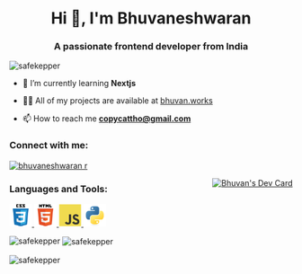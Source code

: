 <h1 align="center">Hi 👋, I'm Bhuvaneshwaran</h1>
<h3 align="center">A passionate frontend developer from India</h3>

<p align="left"> <img src="https://komarev.com/ghpvc/?username=safekepper&label=Profile%20views&color=0e75b6&style=flat" alt="safekepper" /> </p>

- 🌱 I’m currently learning **Nextjs**

- 👨‍💻 All of my projects are available at [bhuvan.works](bhuvan.works)

- 📫 How to reach me **copycattho@gmail.com**

<h3 align="left">Connect with me:</h3>
<p align="left">
<a href="https://linkedin.com/in/bhuvaneshwaran r" target="blank"><img align="center" src="https://raw.githubusercontent.com/rahuldkjain/github-profile-readme-generator/master/src/images/icons/Social/linked-in-alt.svg" alt="bhuvaneshwaran r" height="30" width="40" /></a>
</p>
<a style="float:right;"href="https://app.daily.dev/FrontEnd"><img "src="https://api.daily.dev/devcards/40e8def68b794e5bb72743e1dfcf6e25.png?r=xet" width="400" alt="Bhuvan's Dev Card"/></a>
<h3 align="left">Languages and Tools:</h3>
<p align="left"> <a href="https://www.w3schools.com/css/" target="_blank" rel="noreferrer"> <img src="https://raw.githubusercontent.com/devicons/devicon/master/icons/css3/css3-original-wordmark.svg" alt="css3" width="40" height="40"/> </a> <a href="https://www.w3.org/html/" target="_blank" rel="noreferrer"> <img src="https://raw.githubusercontent.com/devicons/devicon/master/icons/html5/html5-original-wordmark.svg" alt="html5" width="40" height="40"/> </a> <a href="https://developer.mozilla.org/en-US/docs/Web/JavaScript" target="_blank" rel="noreferrer"> <img src="https://raw.githubusercontent.com/devicons/devicon/master/icons/javascript/javascript-original.svg" alt="javascript" width="40" height="40"/> </a> <a href="https://www.python.org" target="_blank" rel="noreferrer"> <img src="https://raw.githubusercontent.com/devicons/devicon/master/icons/python/python-original.svg" alt="python" width="40" height="40"/> </a> </p>

<p><img align="left" src="https://github-readme-stats.vercel.app/api/top-langs?username=safekepper&show_icons=true&locale=en&layout=compact" alt="safekepper" /></p>

<p>&nbsp;<img align="center" src="https://github-readme-stats.vercel.app/api?username=safekepper&show_icons=true&locale=en" alt="safekepper" /></p>

<p><img align="center" src="https://github-readme-streak-stats.herokuapp.com/?user=safekepper&" alt="safekepper" /></p>

